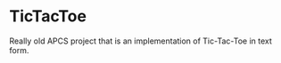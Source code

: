 TicTacToe
=========

Really old APCS project that is an implementation of Tic-Tac-Toe in text form.
